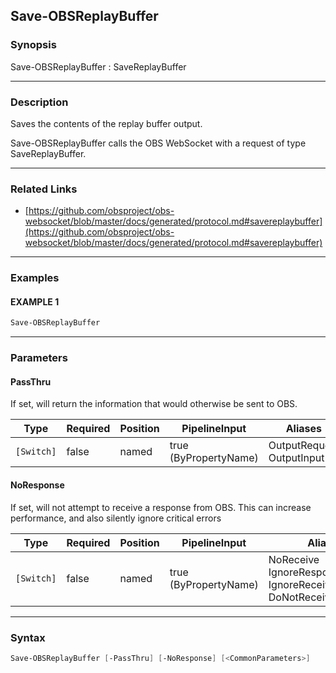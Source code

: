 Save-OBSReplayBuffer
--------------------




### Synopsis
Save-OBSReplayBuffer : SaveReplayBuffer



---


### Description

Saves the contents of the replay buffer output.


Save-OBSReplayBuffer calls the OBS WebSocket with a request of type SaveReplayBuffer.



---


### Related Links
* [https://github.com/obsproject/obs-websocket/blob/master/docs/generated/protocol.md#savereplaybuffer](https://github.com/obsproject/obs-websocket/blob/master/docs/generated/protocol.md#savereplaybuffer)





---


### Examples
#### EXAMPLE 1
```PowerShell
Save-OBSReplayBuffer
```



---


### Parameters
#### **PassThru**

If set, will return the information that would otherwise be sent to OBS.






|Type      |Required|Position|PipelineInput        |Aliases                      |
|----------|--------|--------|---------------------|-----------------------------|
|`[Switch]`|false   |named   |true (ByPropertyName)|OutputRequest<br/>OutputInput|



#### **NoResponse**

If set, will not attempt to receive a response from OBS.
This can increase performance, and also silently ignore critical errors






|Type      |Required|Position|PipelineInput        |Aliases                                                                |
|----------|--------|--------|---------------------|-----------------------------------------------------------------------|
|`[Switch]`|false   |named   |true (ByPropertyName)|NoReceive<br/>IgnoreResponse<br/>IgnoreReceive<br/>DoNotReceiveResponse|





---


### Syntax
```PowerShell
Save-OBSReplayBuffer [-PassThru] [-NoResponse] [<CommonParameters>]
```
